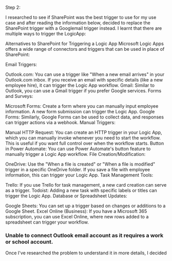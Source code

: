 Step 2:

I researched to see if SharePoint was the best trigger to use for my use case and after reading the information below, decided to replace the SharePoint trigger with a Googlemail trigger instead. I learnt that there are multiple ways to trigger the LogicApp:

Alternatives to SharePoint for Triggering a Logic App
Microsoft Logic Apps offers a wide range of connectors and triggers that can be used in place of SharePoint:

Email Triggers:

Outlook.com: You can use a trigger like "When a new email arrives" in your Outlook.com inbox. If you receive an email with specific details (like a new employee hire), it can trigger the Logic App workflow.
Gmail: Similar to Outlook, you can use a Gmail trigger if you prefer Google services.
Forms and Surveys:

Microsoft Forms: Create a form where you can manually input employee information. A new form submission can trigger the Logic App.
Google Forms: Similarly, Google Forms can be used to collect data, and responses can trigger actions via a webhook.
Manual Triggers:

Manual HTTP Request: You can create an HTTP trigger in your Logic App, which you can manually invoke whenever you need to start the workflow. This is useful if you want full control over when the workflow starts.
Button in Power Automate: You can use Power Automate's button feature to manually trigger a Logic App workflow.
File Creation/Modification:

OneDrive: Use the "When a file is created" or "When a file is modified" trigger in a specific OneDrive folder. If you save a file with employee information, this can trigger your Logic App.
Task Management Tools:

Trello: If you use Trello for task management, a new card creation can serve as a trigger.
Todoist: Adding a new task with specific labels or titles can trigger the Logic App.
Database or Spreadsheet Updates:

Google Sheets: You can set up a trigger based on changes or additions to a Google Sheet.
Excel Online (Business): If you have a Microsoft 365 subscription, you can use Excel Online, where new rows added to a spreadsheet can trigger your workflow.

### Unable to connect Outlook email account as it requires a work or school account.  

Once I've researched the problem to understand it in more details, I decided 
